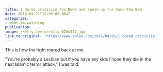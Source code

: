 ```yaml
---
title: I dared criticize Fox News and speak up for Samantha Bee
date: 2016-04-21T12:00:00.864Z
categories: 
- what-im-watching
publication:
image: /kelly_bee_oreilly-620x412.jpg
link_to_original: 'https://www.salon.com/2016/04/01/i_dared_criticize_fox_news_and_speak_up_for_samantha_bee_this_is_how_the_right_roared_back_at_me/'
---
```



This is how the right roared back at me.

"You're probably a Lesbian but if you have any kids I hope they die in the next Islamic terror attack," I was told.